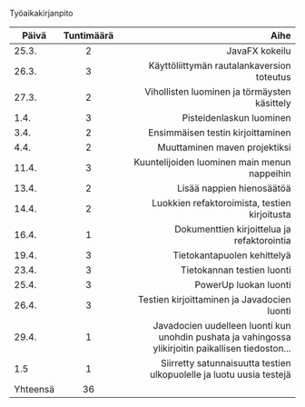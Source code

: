 Työaikakirjanpito

| Päivä        | Tuntimäärä| Aihe |
| ------------- |:-------------:| -----:|
|25.3.| 2 | JavaFX kokeilu  |
|26.3. | 3 | Käyttöliittymän rautalankaversion toteutus|
|27.3. |2| Vihollisten luominen ja törmäysten käsittely  |
|1.4. |3| Pisteidenlaskun luominen |
|3.4. |2| Ensimmäisen testin kirjoittaminen  |
|4.4. |2| Muuttaminen maven projektiksi |
|11.4. |3| Kuuntelijoiden luominen main menun nappeihin| 
|13.4. |2| Lisää nappien hienosäätöä|
|14.4. |2| Luokkien refaktoroimista, testien kirjoitusta|
|16.4.|1| Dokumenttien kirjoittelua ja refaktorointia| 
|19.4.|3| Tietokantapuolen kehittelyä|
|23.4.|3| Tietokannan testien luonti |
|25.4.|3| PowerUp luokan luonti|
|26.4.|3| Testien kirjoittaminen ja Javadocien luonti |
|29.4.|1| Javadocien uudelleen luonti kun unohdin pushata ja vahingossa ylikirjoitin paikallisen tiedoston...|
|1.5|1| Siirretty satunnaisuutta testien ulkopuolelle ja luotu uusia testejä|
|Yhteensä |36| | 